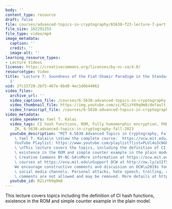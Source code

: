 ```yaml
---
body: ''
content_type: resource
draft: false
file: courses/advanced-topics-in-cryptography/65630-f23-lecture-7-part-1_360p_16_9.mp4
file_size: 162291253
file_type: video/mp4
image_metadata:
  caption: ''
  credit: ''
  image-alt: ''
learning_resource_types:
- Lecture Videos
license: https://creativecommons.org/licenses/by-nc-sa/4.0/
resourcetype: Video
title: 'Lecture 7: Soundness of the Fiat-Shamir Paradigm in the Standard Model, Part
  1'
uid: 2fc15720-2bf5-467e-8bd0-4ec1d6644062
video_files:
  archive_url: ''
  video_captions_file: /courses/6-5630-advanced-topics-in-cryptography-fall-2023/1D-kos7C_9nq5gL5HqX2RSeNcWALIu_Er_transcript.webvtt
  video_thumbnail_file: https://img.youtube.com/vi/R2izY69q0m8/default.jpg
  video_transcript_file: /courses/6-5630-advanced-topics-in-cryptography-fall-2023/1D-kos7C_9nq5gL5HqX2RSeNcWALIu_Er_transcript.pdf
video_metadata:
  video_speakers: Yael T. Kalai
  video_tags: CI hash functions, ROM, Fully homomorphic encryption, FHE, non interactive
    ZK, 6-5630-advanced-topics-in-cryptography-fall-2023
  youtube_description: "MIT 6.5630 Advanced Topics in Cryptography, Fall 2023\nInstructor:\
    \ Yael T. Kalai\n \nView the complete course:  https://ocw.mit.edu/courses/6-5630-advanced-topics-in-cryptography-fall-2023/\n\
    YouTube Playlist: https://www.youtube.com/playlist?list=PLUl4u3cNGP61EZllk7zwgvPbI4kbnKhWz\n\
    \ \nThis lecture covers the topics, including the definition of CI hash functions,\
    \ existence in the ROM and simple counter example in the plain model.\n \nLicense:\
    \ Creative Commons BY-NC-SA\nMore information at https://ocw.mit.edu/terms\nMore\
    \ courses at https://ocw.mit.edu\nSupport OCW at http://ow.ly/a1If50zVRlQ\n \n\
    We encourage constructive comments and discussion on OCW\u2019s YouTube and other\
    \ social media channels. Personal attacks, hate speech, trolling, and inappropriate\
    \ comments are not allowed and may be removed. More details at https://ocw.mit.edu/comments."
  youtube_id: R2izY69q0m8
---
```

This lecture covers topics including the definition of CI hash functions, existence in the ROM and simple counter example in the plain model.